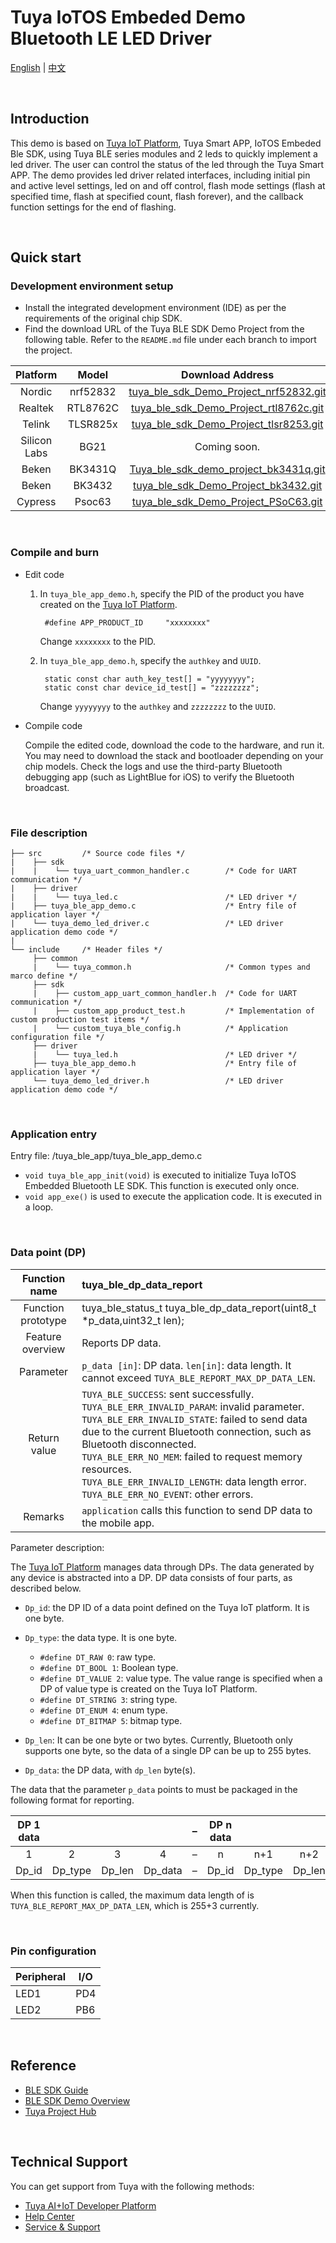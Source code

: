 # Tuya IoTOS Embeded Demo Bluetooth LE LED Driver

[English](./README.md) | [中文](./README_zh.md)

<br>

## Introduction

This demo is based on [Tuya IoT Platform](https://iot.tuya.com/), Tuya Smart APP, IoTOS Embeded Ble SDK, using Tuya BLE series modules and 2 leds to quickly implement a led driver. The user can control the status of the led through the Tuya Smart APP. The demo provides led driver related interfaces, including initial pin and active level settings, led on and off control, flash mode settings (flash at specified time, flash at specified count,  flash forever), and the callback function settings for the end of flashing.

<br>


## Quick start

### Development environment setup

- Install the integrated development environment (IDE) as per the requirements of the original chip SDK.
- Find the download URL of the Tuya BLE SDK Demo Project from the following table. Refer to the `README.md` file under each branch to import the project.

|   Platform   |  Model   |                       Download Address                       |
| :----------: | :------: | :----------------------------------------------------------: |
|    Nordic    | nrf52832 | [tuya_ble_sdk_Demo_Project_nrf52832.git](https://github.com/TuyaInc/tuya_ble_sdk_Demo_Project_nrf52832.git) |
|   Realtek    | RTL8762C | [tuya_ble_sdk_Demo_Project_rtl8762c.git](https://github.com/TuyaInc/tuya_ble_sdk_Demo_Project_rtl8762c.git) |
|    Telink    | TLSR825x | [tuya_ble_sdk_Demo_Project_tlsr8253.git](https://github.com/TuyaInc/tuya_ble_sdk_Demo_Project_tlsr8253.git) |
| Silicon Labs |   BG21   |                         Coming soon.                         |
|    Beken     | BK3431Q  | [Tuya_ble_sdk_demo_project_bk3431q.git](https://github.com/TuyaInc/Tuya_ble_sdk_demo_project_bk3431q.git) |
|    Beken     |  BK3432  | [ tuya_ble_sdk_Demo_Project_bk3432.git](https://github.com/TuyaInc/tuya_ble_sdk_Demo_Project_bk3432.git) |
|   Cypress    |  Psoc63  | [tuya_ble_sdk_Demo_Project_PSoC63.git](https://github.com/TuyaInc/tuya_ble_sdk_Demo_Project_PSoC63.git) |

<br>

### Compile and burn

- Edit code

  1. In `tuya_ble_app_demo.h`, specify the PID of the product you have created on the [Tuya IoT Platform](https://iot.tuya.com/).

     ```
      #define APP_PRODUCT_ID     "xxxxxxxx"
     ```

     Change `xxxxxxxx` to the PID.

  2. In `tuya_ble_app_demo.h`, specify the `authkey` and `UUID`.

     ```
      static const char auth_key_test[] = "yyyyyyyy";
      static const char device_id_test[] = "zzzzzzzz";
     ```

     Change `yyyyyyyy` to the `authkey` and `zzzzzzzz` to the `UUID`.

- Compile code

  Compile the edited code, download the code to the hardware, and run it. You may need to download the stack and bootloader depending on your chip models. Check the logs and use the third-party Bluetooth debugging app (such as LightBlue for iOS) to verify the Bluetooth broadcast.

<br>

### File description
```
├── src         /* Source code files */
|    ├── sdk
|    |    └── tuya_uart_common_handler.c        /* Code for UART communication */
|    ├── driver
|    |    └── tuya_led.c                        /* LED driver */
|    ├── tuya_ble_app_demo.c                    /* Entry file of application layer */
|    └── tuya_demo_led_driver.c                 /* LED driver application demo code */
|
└── include     /* Header files */
     ├── common
     |    └── tuya_common.h                     /* Common types and marco define */
     ├── sdk
     |    ├── custom_app_uart_common_handler.h  /* Code for UART communication */
     |    ├── custom_app_product_test.h         /* Implementation of custom production test items */
     |    └── custom_tuya_ble_config.h          /* Application configuration file */
     ├── driver
     |    └── tuya_led.h                        /* LED driver */
     ├── tuya_ble_app_demo.h                    /* Entry file of application layer */
     └── tuya_demo_led_driver.h                	/* LED driver application demo code */
```

<br>

### Application entry

Entry file: /tuya_ble_app/tuya_ble_app_demo.c

- `void tuya_ble_app_init(void)` is executed to initialize Tuya IoTOS Embedded Bluetooth LE SDK. This function is executed only once.
- `void app_exe()` is used to execute the application code. It is executed in a loop.

<br>

### Data point (DP)

|   Function name    | tuya_ble_dp_data_report                                      |
| :----------------: | :----------------------------------------------------------- |
| Function prototype | tuya_ble_status_t tuya_ble_dp_data_report(uint8_t *p_data,uint32_t len); |
|  Feature overview  | Reports DP data.                                             |
|     Parameter      | `p_data [in]`: DP data. `len[in]`: data length. It cannot exceed `TUYA_BLE_REPORT_MAX_DP_DATA_LEN`. |
|    Return value    | `TUYA_BLE_SUCCESS`: sent successfully. <br/>`TUYA_BLE_ERR_INVALID_PARAM`: invalid parameter. <br/>`TUYA_BLE_ERR_INVALID_STATE`: failed to send data due to the current Bluetooth connection, such as Bluetooth disconnected. <br/>`TUYA_BLE_ERR_NO_MEM`: failed to request memory resources. <br/>`TUYA_BLE_ERR_INVALID_LENGTH`: data length error. <br/>`TUYA_BLE_ERR_NO_EVENT`: other errors. |
|      Remarks       | `application` calls this function to send DP data to the mobile app. |

Parameter description:

The [Tuya IoT Platform](https://iot.tuya.com/) manages data through DPs. The data generated by any device is abstracted into a DP. DP data consists of four parts, as described below.

- `Dp_id`: the DP ID of a data point defined on the Tuya IoT platform. It is one byte.

- `Dp_type`: the data type. It is one byte.
  - `#define DT_RAW 0`: raw type.
  - `#define DT_BOOL 1`: Boolean type.
  - `#define DT_VALUE 2`: value type. The value range is specified when a DP of value type is created on the Tuya IoT Platform.
  - `#define DT_STRING 3`: string type.
  - `#define DT_ENUM 4`: enum type.
  - `#define DT_BITMAP 5`: bitmap type.
- `Dp_len`: It can be one byte or two bytes. Currently, Bluetooth only supports one byte, so the data of a single DP can be up to 255 bytes.

- `Dp_data`: the DP data, with `dp_len` byte(s).

The data that the parameter `p_data` points to must be packaged in the following format for reporting.

| DP 1 data |         |        |         |  –   | DP n data |         |        |         |
| :-------: | :-----: | :----: | :-----: | :--: | :-------: | :-----: | :----: | :-----: |
|     1     |    2    |   3    |    4    |  –   |     n     |   n+1   |  n+2   |   n+3   |
|   Dp_id   | Dp_type | Dp_len | Dp_data |  –   |   Dp_id   | Dp_type | Dp_len | Dp_data |

When this function is called, the maximum data length of is `TUYA_BLE_REPORT_MAX_DP_DATA_LEN`, which is 255+3 currently.

<br>

### Pin configuration

| Peripheral | I/O |
| ----- | ---- |
| LED1 | PD4 |
| LED2 | PB6 |

<br>

## Reference

- [BLE SDK Guide](https://developer.tuya.com/en/docs/iot/tuya-ble-sdk-user-guide?id=K9h5zc4e5djd9#title-13-The%20callback%20event%20of%20tuya%20ble%20sdk)
- [BLE SDK Demo Overview](https://developer.tuya.com/en/docs/iot/tuya-ble-sdk-demo-instruction-manual?id=K9gq09szmvy2o)
- [Tuya Project Hub](https://developer.tuya.com/demo)

<br>

## Technical Support

You can get support from Tuya with the following methods:

+ [Tuya AI+IoT Developer Platform](https://developer.tuya.com/en/)
+ [Help Center](https://support.tuya.com/en/help)
+ [Service & Support](https://service.console.tuya.com)

<br>